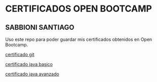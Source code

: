 # CERTIFICADOS OPEN BOOTCAMP

## SABBIONI SANTIAGO

Uso este repo para poder guardar mis certificados obtenidos en Open Bootcamp.

[certificado git](https://github.com/santisabb/Certificados/blob/main/certificado%20git.pdf)

[certificado java basico](https://github.com/santisabb/Certificados/blob/main/certificado%20java%20basico.pdf)

[certificado java avanzado](https://github.com/santisabb/Certificados/blob/main/certificado%20java%20avanzado.pdf)